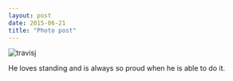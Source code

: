 ```yaml
---
layout: post
date: 2015-06-21
title: "Photo post"
---
```

![travisj](/images/6d8f49fb6b0a3d0524dd048f1c4fda49fe47bd5a40500b5929638edf8601677a.jpg)

He loves standing and is always so proud when he is able to do it. 